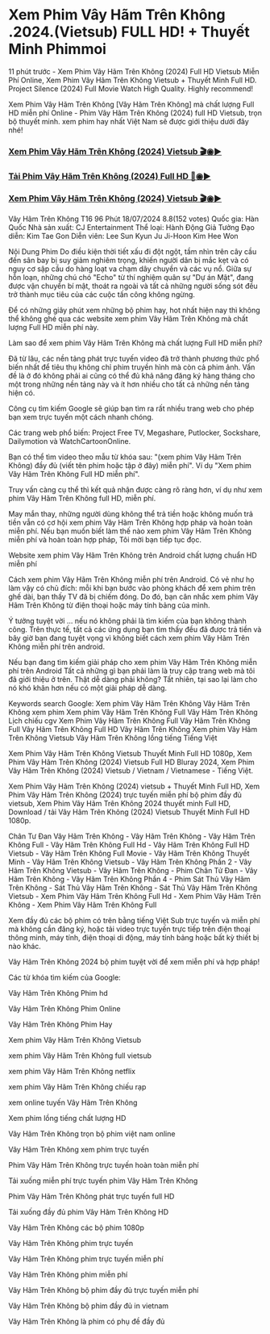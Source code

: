 # Xem Phim Vây Hãm Trên Không .2024.(Vietsub) FULL HD! + Thuyết Minh Phimmoi

11 phút trước - Xem Phim Vây Hãm Trên Không (2024) Full HD Vietsub Miễn Phí Online, Xem Phim Vây Hãm Trên Không Vietsub + Thuyết Minh Full HD. Project Silence (2024) Full Movie Watch High Quality. Highly recommend!

Xem Phim Vây Hãm Trên Không [Vây Hãm Trên Không] mà chất lượng Full HD miễn phí Online - Phim Vây Hãm Trên Không (2024) full HD Vietsub, trọn bộ thuyết minh. xem phim hay nhất Việt Nam sẽ được giới thiệu dưới đây nhé!

### <a href="https://bit.ly/3LsHo99">Xem Phim Vây Hãm Trên Không (2024) Vietsub 🎬◉▶️</a>

### <a href="https://bit.ly/3LsHo99">Tải Phim Vây Hãm Trên Không (2024) Full HD 📁◉▶️</a>

### <a href="https://bit.ly/3LsHo99">Xem Phim Vây Hãm Trên Không (2024) Vietsub 🎬◉▶️</a>

Vây Hãm Trên Không T16 96 Phút 18/07/2024 8.8(152 votes) Quốc gia: Hàn Quốc Nhà sản xuất: CJ Entertainment Thể loại: Hành Động Giả Tưởng Đạo diễn: Kim Tae Gon Diễn viên: Lee Sun Kyun Ju Ji-Hoon Kim Hee Won

Nội Dung Phim Do điều kiện thời tiết xấu đi đột ngột, tầm nhìn trên cây cầu đến sân bay bị suy giảm nghiêm trọng, khiến người dân bị mắc kẹt và có nguy cơ sập cầu do hàng loạt va chạm dây chuyền và các vụ nổ. Giữa sự hỗn loạn, những chú chó "Echo" từ thí nghiệm quân sự "Dự án Mật", đang được vận chuyển bí mật, thoát ra ngoài và tất cả những người sống sót đều trở thành mục tiêu của các cuộc tấn công không ngừng.

Để có những giây phút xem những bộ phim hay, hot nhất hiện nay thì không thể không ghé qua các website xem phim Vây Hãm Trên Không mà chất lượng Full HD miễn phí này.

Làm sao để xem phim Vây Hãm Trên Không mà chất lượng Full HD miễn phí?

Đã từ lâu, các nền tảng phát trực tuyến video đã trở thành phương thức phổ biến nhất để tiêu thụ không chỉ phim truyền hình mà còn cả phim ảnh. Vấn đề là ở đó không phải ai cũng có thể đủ khả năng đăng ký hàng tháng cho một trong những nền tảng này và ít hơn nhiều cho tất cả những nền tảng hiện có.

Công cụ tìm kiếm Google sẽ giúp bạn tìm ra rất nhiều trang web cho phép bạn xem trực tuyến một cách nhanh chóng.

Các trang web phổ biến: Project Free TV, Megashare, Putlocker, Sockshare, Dailymotion và WatchCartoonOnline.

Bạn có thể tìm video theo mẫu từ khóa sau: "(xem phim Vây Hãm Trên Không) đầy đủ (viết tên phim hoặc tập ở đây) miễn phí". Ví dụ "Xem phim Vây Hãm Trên Không Full HD miễn phí".

Truy vấn càng cụ thể thì kết quả nhận được càng rõ ràng hơn, ví dụ như xem phim Vây Hãm Trên Không full HD, miễn phí.

May mắn thay, những người dùng không thể trả tiền hoặc không muốn trả tiền vẫn có cơ hội xem phim Vây Hãm Trên Không hợp pháp và hoàn toàn miễn phí. Nếu bạn muốn biết làm thế nào xem phim Vây Hãm Trên Không miễn phí và hoàn toàn hợp pháp, Tôi mời bạn tiếp tục đọc.

Website xem phim Vây Hãm Trên Không trên Android chất lượng chuẩn HD miễn phí

Cách xem phim Vây Hãm Trên Không miễn phí trên Android. Có vẻ như họ làm vậy có chủ đích: mỗi khi bạn bước vào phòng khách để xem phim trên ghế dài, bạn thấy TV đã bị chiếm đóng. Do đó, bạn cân nhắc xem phim Vây Hãm Trên Không từ điện thoại hoặc máy tính bảng của mình.

Ý tưởng tuyệt vời ... nếu nó không phải là tìm kiếm của bạn không thành công. Trên thực tế, tất cả các ứng dụng bạn tìm thấy đều đã được trả tiền và bây giờ bạn đang tuyệt vọng vì không biết cách xem phim Vây Hãm Trên Không miễn phí trên android.

Nếu bạn đang tìm kiếm giải pháp cho xem phim Vây Hãm Trên Không miễn phí trên Android Tất cả những gì bạn phải làm là truy cập trang web mà tôi đã giới thiệu ở trên. Thật dễ dàng phải không? Tất nhiên, tại sao lại làm cho nó khó khăn hơn nếu có một giải pháp dễ dàng.

Keywords search Google: Xem phim Vây Hãm Trên Không Vây Hãm Trên Không xem phim Xem phim Vây Hãm Trên Không Full Vây Hãm Trên Không Lịch chiếu cgv Xem Phim Vây Hãm Trên Không Full Vây Hãm Trên Không Full Vây Hãm Trên Không Full HD Vây Hãm Trên Không Xem phim Vây Hãm Trên Không Vietsub Vây Hãm Trên Không lồng tiếng Tiếng Việt

Xem Phim Vây Hãm Trên Không Vietsub Thuyết Minh Full HD 1080p, Xem Phim Vây Hãm Trên Không (2024) Vietsub Full HD Bluray 2024, Xem Phim Vây Hãm Trên Không (2024) Vietsub / Vietnam / Vietnamese - Tiếng Việt.

Xem Phim Vây Hãm Trên Không (2024) vietsub + Thuyết Minh Full HD, Xem Phim Vây Hãm Trên Không (2024) trực tuyến miễn phí bộ phim đầy đủ vietsub, Xem Phim Vây Hãm Trên Không 2024 thuyết minh Full HD, Download / tải Vây Hãm Trên Không (2024) Vietsub Thuyết Minh Full HD 1080p.

Chân Tư Đan Vây Hãm Trên Không - Vây Hãm Trên Không - Vây Hãm Trên Không Full - Vây Hãm Trên Không Full Hd - Vây Hãm Trên Không Full HD Vietsub - Vây Hãm Trên Không Full Movie - Vây Hãm Trên Không Thuyết Minh - Vây Hãm Trên Không Vietsub - Vây Hãm Trên Không Phần 2 - Vây Hãm Trên Không Vietsub - Vây Hãm Trên Không - Phim Chân Tử Đan - Vây Hãm Trên Không - Vây Hãm Trên Không Phần 4 - Phim Sát Thủ Vây Hãm Trên Không - Sát Thủ Vây Hãm Trên Không - Sát Thủ Vây Hãm Trên Không Vietsub - Xem Phim Vây Hãm Trên Không Full Hd - Xem Phim Vây Hãm Trên Không - Xem Phim Vây Hãm Trên Không Full

Xem đầy đủ các bộ phim có trên bằng tiếng Việt Sub trực tuyến và miễn phí mà không cần đăng ký, hoặc tải video trực tuyến trực tiếp trên điện thoại thông minh, máy tính, điện thoại di động, máy tính bảng hoặc bất kỳ thiết bị nào khác.

Vây Hãm Trên Không 2024 bộ phim tuyệt vời để xem miễn phí và hợp pháp!

Các từ khóa tìm kiếm của Google:

Vây Hãm Trên Không Phim hd

Vây Hãm Trên Không Phim Online

Vây Hãm Trên Không Phim Hay

Xem phim Vây Hãm Trên Không Vietsub

xem phim Vây Hãm Trên Không full vietsub

xem phim Vây Hãm Trên Không netflix

xem phim Vây Hãm Trên Không chiếu rạp

xem online tuyến Vây Hãm Trên Không

Xem phim lồng tiếng chất lượng HD

Vây Hãm Trên Không trọn bộ phim việt nam online

Vây Hãm Trên Không xem phim trực tuyến

Phim Vây Hãm Trên Không trực tuyến hoàn toàn miễn phí

Tải xuống miễn phí trực tuyến phim Vây Hãm Trên Không

Phim Vây Hãm Trên Không phát trực tuyến full HD

Tải xuống đầy đủ phim Vây Hãm Trên Không HD

Vây Hãm Trên Không các bộ phim 1080p

Vây Hãm Trên Không phim trực tuyến

Vây Hãm Trên Không phim trực tuyến miễn phí

Vây Hãm Trên Không phim miễn phí

Vây Hãm Trên Không bộ phim đầy đủ trực tuyến miễn phí

Vây Hãm Trên Không bộ phim đầy đủ in vietnam

Vây Hãm Trên Không là phim có phụ đề đầy đủ
